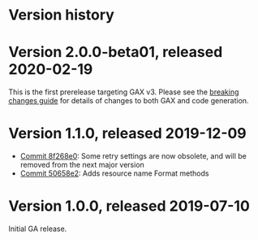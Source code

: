 # Version history

# Version 2.0.0-beta01, released 2020-02-19

This is the first prerelease targeting GAX v3. Please see the [breaking changes
guide](https://googleapis.github.io/google-cloud-dotnet/docs/guides/breaking-gax2.html)
for details of changes to both GAX and code generation.

# Version 1.1.0, released 2019-12-09

- [Commit 8f268e0](https://github.com/googleapis/google-cloud-dotnet/commit/8f268e0): Some retry settings are now obsolete, and will be removed from the next major version
- [Commit 50658e2](https://github.com/googleapis/google-cloud-dotnet/commit/50658e2): Adds resource name Format methods

# Version 1.0.0, released 2019-07-10

Initial GA release.
